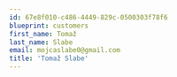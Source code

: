 ```yaml
---
id: 67e8f010-c486-4449-829c-0500303f78f6
blueprint: customers
first_name: Tomaž
last_name: Slabe
email: mojcaslabe0@gmail.com
title: 'Tomaž Slabe'
---
```

